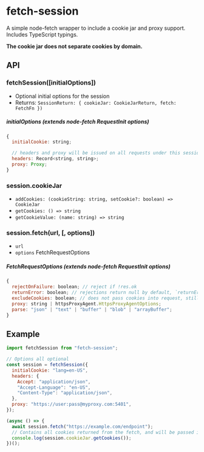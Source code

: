 # fetch-session

A simple node-fetch wrapper to include a cookie jar and proxy support.
Includes TypeScript typings.

**The cookie jar does not separate cookies by domain.**

## API

### fetchSession([initialOptions])

- Optional initial options for the session
- Returns: `SessionReturn: { cookieJar: CookieJarReturn, fetch: FetchFn })`

##### initialOptions (extends node-fetch RequestInit options)

```js
{
  initialCookie: string;

  // headers and proxy will be issued on all requests under this session
  headers: Record<string, string>;
  proxy: Proxy;
}
```

### session.cookieJar

- `addCookies: (cookieString: string, setCookie?: boolean) => CookieJar`
- `getCookies: () => string`
- `getCookieValue: (name: string) => string`

### session.fetch(url, [, options])

- `url`
- `options` FetchRequestOptions

##### FetchRequestOptions (extends node-fetch RequestInit options)

```js
{
  rejectOnFailure: boolean; // reject if !res.ok
  returnError: boolean; // rejections return null by default, `returnError` will return the error
  excludeCookies: boolean; // does not pass cookies into request, still adds any cookies received to the cookie jar
  proxy: string | httpsProxyAgent.HttpsProxyAgentOptions;
  parse: "json" | "text" | "buffer" | "blob" | "arrayBuffer";
}
```

## Example

```js
import fetchSession from "fetch-session";

// Options all optional
const session = fetchSession({
  initialCookie: "lang=en-US",
  headers: {
    Accept: "application/json",
    "Accept-Language": "en-US",
    "Content-Type": "application/json",
  },
  proxy: "https://user:pass@myproxy.com:5401",
});

(async () => {
  await session.fetch("https://example.com/endpoint");
  // Contains all cookies returned from the fetch, and will be passed into any following request.
  console.log(session.cookieJar.getCookies());
})();
```
